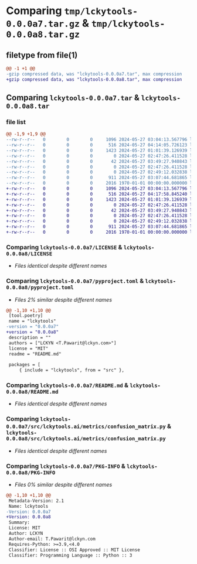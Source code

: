 # Comparing `tmp/lckytools-0.0.0a7.tar.gz` & `tmp/lckytools-0.0.0a8.tar.gz`

## filetype from file(1)

```diff
@@ -1 +1 @@
-gzip compressed data, was "lckytools-0.0.0a7.tar", max compression
+gzip compressed data, was "lckytools-0.0.0a8.tar", max compression
```

## Comparing `lckytools-0.0.0a7.tar` & `lckytools-0.0.0a8.tar`

### file list

```diff
@@ -1,9 +1,9 @@
--rw-r--r--   0        0        0     1096 2024-05-27 03:04:13.567796 lckytools-0.0.0a7/LICENSE
--rw-r--r--   0        0        0      516 2024-05-27 04:14:05.726123 lckytools-0.0.0a7/pyproject.toml
--rw-r--r--   0        0        0     1423 2024-05-27 01:01:39.126939 lckytools-0.0.0a7/README.md
--rw-r--r--   0        0        0        0 2024-05-27 02:47:26.411528 lckytools-0.0.0a7/src/lckytools/__init__.py
--rw-r--r--   0        0        0       42 2024-05-27 03:49:27.940843 lckytools-0.0.0a7/src/lckytools/hello.py
--rw-r--r--   0        0        0        0 2024-05-27 02:47:26.411528 lckytools-0.0.0a7/src/lckytools.ai/__init__.py
--rw-r--r--   0        0        0        0 2024-05-27 02:49:12.032838 lckytools-0.0.0a7/src/lckytools.ai/metrics/__init__.py
--rw-r--r--   0        0        0      911 2024-05-27 03:07:44.681865 lckytools-0.0.0a7/src/lckytools.ai/metrics/confusion_matrix.py
--rw-r--r--   0        0        0     2016 1970-01-01 00:00:00.000000 lckytools-0.0.0a7/PKG-INFO
+-rw-r--r--   0        0        0     1096 2024-05-27 03:04:13.567796 lckytools-0.0.0a8/LICENSE
+-rw-r--r--   0        0        0      516 2024-05-27 04:17:58.845240 lckytools-0.0.0a8/pyproject.toml
+-rw-r--r--   0        0        0     1423 2024-05-27 01:01:39.126939 lckytools-0.0.0a8/README.md
+-rw-r--r--   0        0        0        0 2024-05-27 02:47:26.411528 lckytools-0.0.0a8/src/lckytools/__init__.py
+-rw-r--r--   0        0        0       42 2024-05-27 03:49:27.940843 lckytools-0.0.0a8/src/lckytools/hello.py
+-rw-r--r--   0        0        0        0 2024-05-27 02:47:26.411528 lckytools-0.0.0a8/src/lckytools.ai/__init__.py
+-rw-r--r--   0        0        0        0 2024-05-27 02:49:12.032838 lckytools-0.0.0a8/src/lckytools.ai/metrics/__init__.py
+-rw-r--r--   0        0        0      911 2024-05-27 03:07:44.681865 lckytools-0.0.0a8/src/lckytools.ai/metrics/confusion_matrix.py
+-rw-r--r--   0        0        0     2016 1970-01-01 00:00:00.000000 lckytools-0.0.0a8/PKG-INFO
```

### Comparing `lckytools-0.0.0a7/LICENSE` & `lckytools-0.0.0a8/LICENSE`

 * *Files identical despite different names*

### Comparing `lckytools-0.0.0a7/pyproject.toml` & `lckytools-0.0.0a8/pyproject.toml`

 * *Files 2% similar despite different names*

```diff
@@ -1,10 +1,10 @@
 [tool.poetry]
 name = "lckytools"
-version = "0.0.0a7"
+version = "0.0.0a8"
 description = ""
 authors = ["LCKYN <T.Pawarit@lckyn.com>"]
 license = "MIT"
 readme = "README.md"
 
 packages = [
     { include = "lckytools", from = "src" },
```

### Comparing `lckytools-0.0.0a7/README.md` & `lckytools-0.0.0a8/README.md`

 * *Files identical despite different names*

### Comparing `lckytools-0.0.0a7/src/lckytools.ai/metrics/confusion_matrix.py` & `lckytools-0.0.0a8/src/lckytools.ai/metrics/confusion_matrix.py`

 * *Files identical despite different names*

### Comparing `lckytools-0.0.0a7/PKG-INFO` & `lckytools-0.0.0a8/PKG-INFO`

 * *Files 0% similar despite different names*

```diff
@@ -1,10 +1,10 @@
 Metadata-Version: 2.1
 Name: lckytools
-Version: 0.0.0a7
+Version: 0.0.0a8
 Summary: 
 License: MIT
 Author: LCKYN
 Author-email: T.Pawarit@lckyn.com
 Requires-Python: >=3.9,<4.0
 Classifier: License :: OSI Approved :: MIT License
 Classifier: Programming Language :: Python :: 3
```

